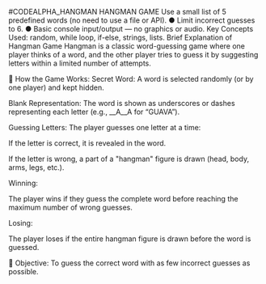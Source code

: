 #CODEALPHA_HANGMAN
HANGMAN GAME Use a small list of 5 predefined words (no need to use a file or API). ● Limit incorrect guesses to 6. ● Basic console input/output — no graphics or audio. Key Concepts Used: random, while loop, if-else, strings, lists. Brief Explanation of Hangman Game Hangman is a classic word-guessing game where one player thinks of a word, and the other player tries to guess it by suggesting letters within a limited number of attempts.

🔸 How the Game Works: Secret Word: A word is selected randomly (or by one player) and kept hidden.

Blank Representation: The word is shown as underscores or dashes representing each letter (e.g., __A__A for “GUAVA”).

Guessing Letters: The player guesses one letter at a time:

If the letter is correct, it is revealed in the word.

If the letter is wrong, a part of a "hangman" figure is drawn (head, body, arms, legs, etc.).

Winning:

The player wins if they guess the complete word before reaching the maximum number of wrong guesses.

Losing:

The player loses if the entire hangman figure is drawn before the word is guessed.

🔸 Objective: To guess the correct word with as few incorrect guesses as possible.
